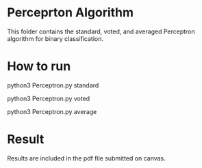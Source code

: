 # Perceprton Algorithm
This folder contains the standard, voted, and averaged Perceptron algorithm for binary classification.
# How to run
python3 Perceptron.py standard

python3 Perceptron.py voted

python3 Perceptron.py average

# Result
Results are included in the pdf file submitted on canvas.
